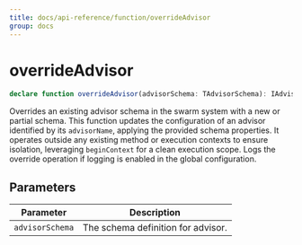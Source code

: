 ```yaml
---
title: docs/api-reference/function/overrideAdvisor
group: docs
---
```


# overrideAdvisor

```ts
declare function overrideAdvisor(advisorSchema: TAdvisorSchema): IAdvisorSchema;
```

Overrides an existing advisor schema in the swarm system with a new or partial schema.
This function updates the configuration of an advisor identified by its `advisorName`, applying the provided schema properties.
It operates outside any existing method or execution contexts to ensure isolation, leveraging `beginContext` for a clean execution scope.
Logs the override operation if logging is enabled in the global configuration.

## Parameters

| Parameter | Description |
|-----------|-------------|
| `advisorSchema` | The schema definition for advisor. |
